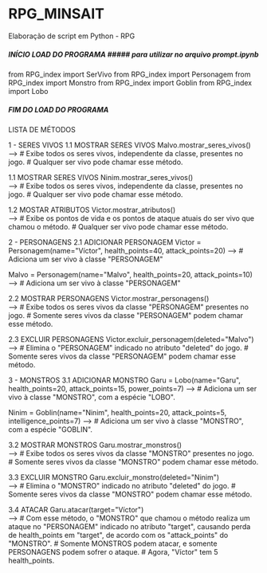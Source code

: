 # RPG_MINSAIT
Elaboração de script em Python - RPG

##### INÍCIO LOAD DO PROGRAMA ##### para utilizar no arquivo prompt.ipynb

from RPG_index import SerVivo
from RPG_index import Personagem
from RPG_index import Monstro
from RPG_index import Goblin
from RPG_index import Lobo

##### FIM DO LOAD DO PROGRAMA #####


LISTA DE MÉTODOS


1 - SERES VIVOS 
1.1 MOSTRAR SERES VIVOS
Malvo.mostrar_seres_vivos()   
-->   # Exibe todos os seres vivos, independente da classe, presentes no jogo.
      # Qualquer ser vivo pode chamar esse método.

1.1 MOSTRAR SERES VIVOS
Ninim.mostrar_seres_vivos()   
-->   # Exibe todos os seres vivos, independente da classe, presentes no jogo.
      # Qualquer ser vivo pode chamar esse método.

1.2 MOSTAR ATRIBUTOS
Victor.mostrar_atributos()    
-->   # Exibe os pontos de vida e os pontos de ataque atuais do ser vivo que chamou o método.
      # Qualquer ser vivo pode chamar esse método.
      

2 - PERSONAGENS 
2.1 ADICIONAR PERSONAGEM
Victor = Personagem(name="Víctor", health_points=40, attack_points=20) 
-->   # Adiciona um ser vivo à classe "PERSONAGEM" 

Malvo = Personagem(name="Malvo", health_points=20, attack_points=10)  
-->   # Adiciona um ser vivo à classe "PERSONAGEM"

2.2 MOSTRAR PERSONAGENS
Victor.mostrar_personagens()  
-->   # Exibe todos os seres vivos da classe "PERSONAGEM" presentes no jogo.
      # Somente seres vivos da classe "PERSONAGEM" podem chamar esse método.

2.3 EXCLUIR PERSONAGENS
Victor.excluir_personagem(deleted="Malvo")  
-->   # Elimina o "PERSONAGEM" indicado no atributo "deleted" do jogo.
      # Somente seres vivos da classe "PERSONAGEM" podem chamar esse método.


3 - MONSTROS
3.1 ADICIONAR MONSTRO
Garu = Lobo(name="Garu", health_points=20, attack_points=15, power_points=7) 
-->   # Adiciona um ser vivo à classe "MONSTRO", com a espécie "LOBO".

Ninim = Goblin(name="Ninim", health_points=20, attack_points=5, intelligence_points=7) 
-->   # Adiciona um ser vivo à classe "MONSTRO", com a espécie "GOBLIN".

3.2 MOSTRAR MONSTROS
Garu.mostrar_monstros()       
-->   # Exibe todos os seres vivos da classe "MONSTRO" presentes no jogo.
      # Somente seres vivos da classe "MONSTRO" podem chamar esse método.

3.3 EXCLUIR MONSTRO
Garu.excluir_monstro(deleted="Ninim")  
-->   # Elimina o "MONSTRO" indicado no atributo "deleted" do jogo.
      # Somente seres vivos da classe "MONSTRO" podem chamar esse método.

3.4 ATACAR
Garu.atacar(target="Víctor")  
-->   # Com esse método, o "MONSTRO" que chamou o método realiza um ataque no "PERSONAGEM" indicado no atributo "target", causando perda de health_points em "target", de acordo com os "attack_points" do "MONSTRO".
      # Somente MONSTROS podem atacar, e somente PERSONAGENS podem sofrer o ataque.
      # Agora, "Víctor" tem 5 health_points.
